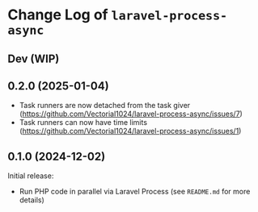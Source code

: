 # Change Log of `laravel-process-async`

## Dev (WIP)

## 0.2.0 (2025-01-04)
- Task runners are now detached from the task giver (https://github.com/Vectorial1024/laravel-process-async/issues/7)
- Task runners can now have time limits (https://github.com/Vectorial1024/laravel-process-async/issues/1)

## 0.1.0 (2024-12-02)
Initial release:
- Run PHP code in parallel via Laravel Process (see `README.md` for more details)
